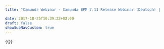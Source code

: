 ```yaml
---
title: "Camunda Webinar - Camunda BPM 7.11 Release Webinar (Deutsch) | Camunda BPM"

date: 2017-10-25T10:39:22+02:00
draft: false
showSubNavCustom: true
---
```

{{<webinar-single
title="Camunda BPM 7.11 Release Webinar (Deutsch)"
image=""
language="de"
hubspotid="ff60731d-1379-4bbe-bc61-eb79533f7b88"
description="The latest release webinar for Camunda BPM covers:<br><br>- Full rewrite of Camunda Modeler based on React.js<br>- Operator Authorizations: ability to fully control what an operator can do in cockpit<br>- Operator and Admin Auditing: ability to track any changes made by operators and administrators<br>- Fluent Java Testing API and numerous other API additions<br>- Support for latest databases and application server versions<br><br>Presenters:<br>Daniel Meyer - CTO<br>Nico Rehwaldt - Principal Software Engineer<br>Ragnar Nevries - Technical Consultant"
recordinglink="0"
embedlink=""
datetime="2019-06-06T10:00+02:00"
datetimeend="2019-06-06T11:00+02:00"
gotowebinarwebinarkey=""
image="">}}